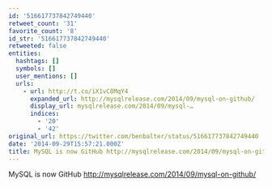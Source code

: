 ```yaml
---
id: '516617737842749440'
retweet_count: '31'
favorite_count: '8'
id_str: '516617737842749440'
retweeted: false
entities:
  hashtags: []
  symbols: []
  user_mentions: []
  urls:
    - url: http://t.co/iX1vC8MqY4
      expanded_url: http://mysqlrelease.com/2014/09/mysql-on-github/
      display_url: mysqlrelease.com/2014/09/mysql-…
      indices:
        - '20'
        - '42'
original_url: https://twitter.com/benbalter/status/516617737842749440
date: '2014-09-29T15:57:21.000Z'
title: MySQL is now GitHub http://mysqlrelease.com/2014/09/mysql-on-github/
---
```


MySQL is now GitHub http://mysqlrelease.com/2014/09/mysql-on-github/